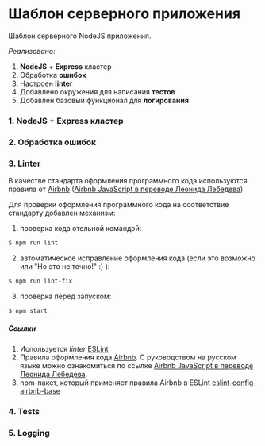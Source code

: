# Шаблон серверного приложения

Шаблон серверного NodeJS приложения.

*Реализовано:*
1. **NodeJS** + **Express** кластер
2. Обработка **ошибок**
3. Настроен **linter**
4. Добавлено окружения для написания **тестов**
5. Добавлен базовый функционал для **логирования**

### 1. NodeJS + Express кластер

### 2. Обработка ошибок

### 3. Linter

В качестве стандарта оформления программного кода используются правила от [Airbnb](https://github.com/airbnb/javascript) ([Airbnb JavaScript в переводе Леонида Лебедева](https://github.com/leonidlebedev/javascript-airbnb))

Для проверки оформления программного кода на соответствие стандарту добавлен механизм:
1. проверка кода отельной командой:

``` bash
$ npm run lint
```

2. автоматическое исправление оформления кода (если это возможно или "Но это не точно!" :) ):

``` bash
$ npm run lint-fix
```

3. проверка перед запуском:

``` bash
$ npm start
```

##### Ссылки

1. Используется _linter_ [ESLint](https://eslint.org/)
2. Правила оформления кода [Airbnb](https://github.com/airbnb/javascript). С руководством на русском языке можно ознакомиться по ссылке [Airbnb JavaScript в переводе Леонида Лебедева](https://github.com/leonidlebedev/javascript-airbnb).
3. npm-пакет, который применяет правила Airbnb в ESLint [eslint-config-airbnb-base](https://www.npmjs.com/package/eslint-config-airbnb-base)

### 4. Tests

### 5. Logging